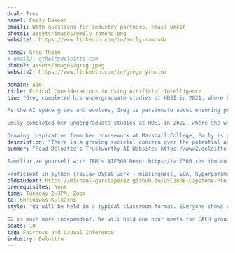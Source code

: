```yaml
---
dual: True
name1: Emily Ramond
email1: With questions for industry partners, email Umesh
photo1: assets/images/emily-ramond.png
website1: https://www.linkedin.com/in/emily-ramond/

name2: Greg Thein
# email2: gthein@deloitte.com
photo2: assets/images/greg.jpeg
website2: https://www.linkedin.com/in/gregorythein/ 

domain: A10
title: Ethical Considerations in Using Artificial Intelligence
bio: "Greg completed his undergraduate studies at HDSI in 2021, where he was an active member of the ERC community. His capstone project centered around Alzheimer's gene analysis. After graduating, Greg joined Deloitte as a Business Technology Analyst, where he engages in diverse tasks encompassing data management, analytics, and dashboarding for various clients. In his free time, Greg loves to travel, explore new restaurants and bakeries, and play sports/working out (tennis, swimming, and snowboarding).

As the AI space grows and evolves, Greg is passionate about ensuring products and models are built with ethical considerations in mind, allowing for greater data driven and technological integrations within society. 

Emily completed her undergraduate studies at HDSI in 2022, where she was an active member of Marshall College. Her capstone project centered around causal inference. Post-graduation, Emily joined Deloitte as a Business Technology Analyst. In this role, she engaged in diverse tasks encompassing data analytics, machine learning, and engineering for a wide array of clients. Beyond academic and professional pursuits, Emily loves crocheting, travel, snowboarding, and fostering cats.

Drawing inspiration from her coursework at Marshall College, Emily is passionate about ethical artificial intelligence. Her commitment extends to prioritizing fairness, transparency, and accountability. She is driven by her interest in leveraging the power of data science for the betterment of the world."
description: "There is a growing societal concern over the potential and real negative effects of AI, particularly in terms of fairness and explainability. This concern is considered in this course where students will study high-profile cases of algorithmic discrimination, explore different definitions and metrics of AI fairness, and understand their practical implications. The challenge lies in translating these complex concepts into real-world applications, training students to independently analyze AI fairness and explainability, and emphasizing the societal impact of these issues. The course aims to equip students with skills to assess algorithmic fairness, understand data limitations, and apply bias mitigation techniques in AI models. Students will explore the ethical dimensions of artificial intelligence (AI), with a specific focus on fairness assessments and bias mitigation. This course integrates practical workshops, case studies, include IBM AI Fairness 360 Model Overview and the evaluation of model bias using Medical Expenditure data. Through lectures, workshops, readings, and hands-on projects, students will gain an understanding of how to assess algorithmic fairness, measure fairness metrics, and identify the limitations of data in capturing fairness. They will also learn techniques for mitigating bias in AI models through pre-, in-, and post-processing. The course will emphasize real-world applications and the impact of ethical AI considerations on different stakeholders. Students will engage in replication projects and independent analyses to develop their skills in fairness assessments and bias mitigation."
summer: "Read Deloitte's Trustworthy AI Website: https://www2.deloitte.com/us/en/pages/deloitte-analytics/solutions/ethics-of-ai-framework.html

Familiarize yourself with IBM's AIF360 Demo: https://aif360.res.ibm.com/

Proficient in python (review DSC80 work - missingness, EDA, hyperparameter tuning, visualization best practices, etc)"
oldstudent: https://michael-garciaperez.github.io/DSC180B-Capstone-Project/
prerequisites: None
time: Tuesday 2-3PM, Zoom
ta: Shriniwas Kulkarni
style: "Q1 will be held in a typical classroom format. Everyone shows up to class and participates. Each student will need to present once on a reading (5 min presentation). We will have frequent class discussions and the replication project will be two groups of 5. We may have guest lecturers. 

Q2 is much more independent. We will hold one hour meets for EACH group (up to 4 people per group) once a week to check in on progress. Occasionally, we will have additional office hours as needed. You will be completing a project start to finish - from picking domain and gathering data to creating a report and website to present. We cannot guarantee we have knowledge in the domain - so be prepared to do research. We will be on Discord and present throughout the entire process."
seats: 10
tag: Fairness and Causal Inference
industry: Deloitte
---
```

